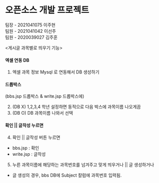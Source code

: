 # 오픈소스 개발 프로젝트
팀장 - 2021041075 이주현 </br>
팀원 - 2021041042 이선주 </br>
팀원 - 2020039027 김주훈 </br>

<게시글 과목별로 띄우기 기능>
#### 엑셀 연동 DB
1. 엑셀 과목 정보 Mysql 로 연동해서 DB 생성하기

#### 드롭박스
(bbs.jsp 드롭박스 & write.jsp 드롭박스에) </br>

2. (DB X) 1,2,3,4 학년 설정하면 동적으로 다음 박스에 과목이름 나오게끔  </br>
3. (DB O) DB 과목이름 나와서 선택  </br>

#### 확인 || 글작성 누르면
4. 확인 || 글작성 버튼 누르면
- bbs.jsp : 확인
- write.jsp : 글작성

5. 누른 과목이름에 해당하는 과목번호를 넘겨주고 맞게 띄우거나 || 글 생성하거나
- 글 생성의 경우, bbs DB에 Subject 칼럼에 과목번호 입력됨.
